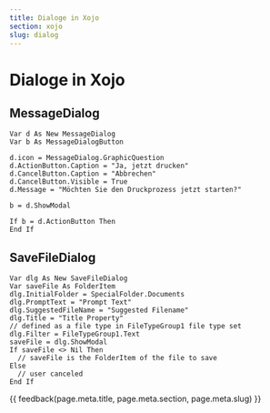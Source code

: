 ```yaml
---
title: Dialoge in Xojo
section: xojo
slug: dialog
---
```


# Dialoge in Xojo


## MessageDialog

```basic
Var d As New MessageDialog
Var b As MessageDialogButton

d.icon = MessageDialog.GraphicQuestion
d.ActionButton.Caption = "Ja, jetzt drucken"
d.CancelButton.Caption = "Abbrechen"
d.CancelButton.Visible = True
d.Message = "Möchten Sie den Druckprozess jetzt starten?"

b = d.ShowModal

If b = d.ActionButton Then
End If
```


## SaveFileDialog

```vbnet
Var dlg As New SaveFileDialog
Var saveFile As FolderItem
dlg.InitialFolder = SpecialFolder.Documents
dlg.PromptText = "Prompt Text"
dlg.SuggestedFileName = "Suggested Filename"
dlg.Title = "Title Property"
// defined as a file type in FileTypeGroup1 file type set
dlg.Filter = FileTypeGroup1.Text
saveFile = dlg.ShowModal
If saveFile <> Nil Then
  // saveFile is the FolderItem of the file to save
Else
  // user canceled
End If
```


{{ feedback(page.meta.title, page.meta.section, page.meta.slug) }}
